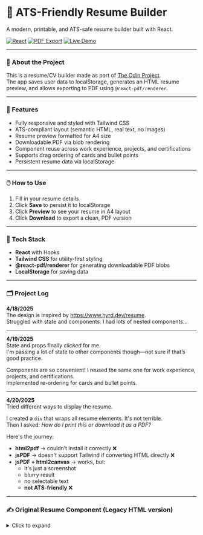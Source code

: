 # 📄 ATS-Friendly Resume Builder

A modern, printable, and ATS-safe resume builder built with React.

[![React](https://img.shields.io/badge/React-2025-blue)](https://reactjs.org/)
[![PDF Export](https://img.shields.io/badge/PDF-Export-green)]()
[![Live Demo](https://img.shields.io/badge/Live%20Demo-Coming%20Soon-blueviolet)]()

---

### 🧠 About the Project

This is a resume/CV builder made as part of [The Odin Project](https://www.theodinproject.com/lessons/node-path-react-new-cv-application#project-solution).  
The app saves user data to localStorage, generates an HTML resume preview, and allows exporting to PDF using `@react-pdf/renderer`.

---

### 🚀 Features

- Fully responsive and styled with Tailwind CSS
- ATS-compliant layout (semantic HTML, real text, no images)
- Resume preview formatted for A4 size
- Downloadable PDF via blob rendering
- Component reuse across work experience, projects, and certifications
- Supports drag ordering of cards and bullet points
- Persistent resume data via localStorage

---

### 🖱️ How to Use

1. Fill in your resume details
2. Click **Save** to persist it to localStorage
3. Click **Preview** to see your resume in A4 layout
4. Click **Download** to export a clean, PDF version

---

### 🧪 Tech Stack

- **React** with Hooks
- **Tailwind CSS** for utility-first styling
- **@react-pdf/renderer** for generating downloadable PDF blobs
- **LocalStorage** for saving data

---

### 🗂️ Project Log

**4/18/2025**  
The design is inspired by https://www.hyrd.dev/resume.  
Struggled with state and components. I had lots of nested components...

---

**4/19/2025**  
State and props finally _clicked_ for me.  
I'm passing a lot of state to other components though—not sure if that’s good practice.

Components are so convenient! I reused the same one for work experience, projects, and certifications.  
Implemented re-ordering for cards and bullet points.

---

**4/20/2025**  
Tried different ways to display the resume.

I created a `div` that wraps all resume elements. It's not terrible.  
Then I asked: _How do I print this or download it as a PDF?_

Here's the journey:

- **html2pdf** → couldn’t install it correctly ❌
- **jsPDF** → doesn't support Tailwind if converting HTML directly ❌
- **jsPDF + html2canvas** → works, but:
  - it's just a screenshot
  - blurry result
  - no selectable text
  - **not ATS-friendly** ❌

---

### ✍️ Original Resume Component (Legacy HTML version)

<details>
<summary>Click to expand</summary>

```jsx
export function Resume({
  general,
  work,
  projects,
  education,
  certification,
  skills,
}) {
  function formatDateRange(start, end, isCurrent) {
    const format = (str) => {
      if (!str) return "";
      const [year, month] = str.split("-");
      const date = new Date(year, month - 1);
      return date.toLocaleString("en-US", { year: "numeric", month: "short" });
    };

    const formattedStart = format(start);
    const formattedEnd = isCurrent ? "Present" : format(end);

    return ${formattedStart} - ${formattedEnd};
  }

  return (
    <div
      className="resume-to-print bg-white text-black mx-auto shadow-md pt-6 pb-6 pl-8 pr-8"
      style={{ width: "794px", minHeight: "1123px", fontFamily: "serif" }}
    >
      {/* NAME + CONTACT */}
      <header className="text-center mb-3">
        <h1 className="text-3xl font-bold">{general.name}</h1>
        <p className="mt-1">{general.location}</p>
        <p className="mt-1">
          {general.email} | {general.phone} |{" "}
          <a href={general.github} className="text-blue-800 underline">
            {general.github}
          </a>{" "}
          |{" "}
          <a href={general.linkedIn} className="text-blue-800 underline">
            {general.linkedIn}
          </a>
        </p>
      </header>

      {/* SUMMARY */}
      {general.summary && (
        <section className="mb-3">
          <h2 className="border-b-1 border-black font-bold uppercase text-sm">
            Summary
          </h2>
          <p className="mt-2 text-sm">{general.summary}</p>
        </section>
      )}

      {/* SKILLS */}
      {skills.length > 0 && (
        <section className="mb-3">
          <h2 className="border-b-1 border-black font-bold uppercase text-sm">
            Skills
          </h2>
          <p className="mt-2 text-sm">{skills.join(", ")}</p>
        </section>
      )}

      {/* WORK EXPERIENCE */}
      {work.length > 0 && (
        <section className="mb-3">
          <h2 className="border-b-1 border-black font-bold uppercase text-sm">
            Work Experience
          </h2>
          {work.map((job) => (
            <div key={job.id} className="mt-2">
              <div className="flex justify-between text-sm font-semibold">
                <span>{job.companyName}</span>
                <span className=" text-right">
                  {formatDateRange(job.startDate, job.endDate, job.isCurrent)}
                </span>
              </div>
              <div className="flex justify-between text-sm">
                {job.roleTitle && ${job.roleTitle}}

                <span className="ml-2">{job.location}</span>
              </div>
              <ul className="list-disc list-inside text-sm mt-1 pl-4">
                {job.bulletPoints?.map((pt, i) => (
                  <li key={i}>{pt.content}</li>
                ))}
              </ul>
            </div>
          ))}
        </section>
      )}

      {/* PROJECTS */}
      {projects.length > 0 && (
        <section className="mb-3">
          <h2 className="border-b-1 border-black font-bold uppercase text-sm">
            Projects
          </h2>
          {projects.map((proj) => (
            <div key={proj.id} className="mt-2">
              <div className="flex justify-between text-sm font-semibold">
                <span>{proj.projectName}</span>
                <span className="text-right">
                  {formatDateRange(
                    proj.startDate,
                    proj.endDate,
                    proj.isCurrent,
                  )}
                </span>
              </div>
              <div className="flex justify-between text-sm">
                {proj.roleTitle && ${proj.roleTitle}}
                <span className="ml-2">{proj.location}</span>
              </div>
              <ul className="list-disc list-inside text-sm mt-1 pl-4">
                {proj.bulletPoints?.map((pt, i) => (
                  <li key={i}>{pt.content}</li>
                ))}
              </ul>
            </div>
          ))}
        </section>
      )}

      {/* EDUCATION */}
      {education.length > 0 && (
        <section className="mb-3">
          <h2 className="border-b-1 border-black font-bold uppercase text-sm">
            Education
          </h2>
          {education.map((edu) => (
            <div key={edu.id} className="mt-2">
              <div className="flex justify-between text-sm font-semibold">
                <span>{edu.institutionName}</span>
                <span className=" text-right">
                  {formatDateRange(edu.startDate, edu.endDate, edu.isCurrent)}
                </span>
              </div>
              <div className="flex justify-between text-sm">
                {edu.certification}
                {edu.gpa && <p className="text-sm mt-1">GPA: {edu.gpa}</p>}
              </div>
            </div>
          ))}
        </section>
      )}

      {/* CERTIFICATIONS */}
      {certification.length > 0 && (
        <section className="mb-6">
          <h2 className="border-b-2 border-black font-bold uppercase text-sm">
            Certifications
          </h2>
          {certification.map((cert) => (
            <div key={cert.id} className="mt-4">
              <div className="text-sm font-semibold">
                {cert.certificationName}
              </div>
              <p className="text-sm">{cert.description}</p>
            </div>
          ))}
        </section>
      )}
    </div>
  );
}
```
